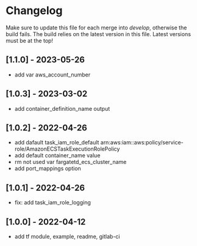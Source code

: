 # Changelog

Make sure to update this file for each merge into *develop*, otherwise the build fails.
The build relies on the latest version in this file.
Latest versions must be at the top!

## [1.1.0] - 2023-05-26

- add var aws_account_number

## [1.0.3] - 2023-03-02

- add container_definition_name output

## [1.0.2] - 2022-04-26

- add dafault task_iam_role_default arn:aws:iam::aws:policy/service-role/AmazonECSTaskExecutionRolePolicy
- add default container_name value
- rm not used var fargatetd_ecs_cluster_name
- add port_mappings option

## [1.0.1] - 2022-04-26

- fix: add task_iam_role_logging

## [1.0.0] - 2022-04-12

- add tf module, example, readme, gitlab-ci
